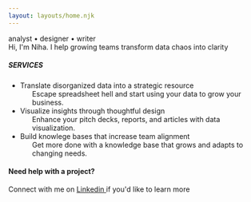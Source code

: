 ```yaml
---
layout: layouts/home.njk
---
```



<div class="wrapper">
<div class="title">
    <div class="intro-text">analyst &#x2022; designer &#x2022; writer<div>
    <div class="intro-description">Hi, I'm Niha. I help <span class="highlight"> growing teams </span>  transform data chaos into clarity</div>
</div>

<div class="service-list">
<h5>SERVICES</h5>
<ul class="no-bullet">
 <li>Translate disorganized data into a strategic resource
    <ul>
     Escape spreadsheet hell and start using your data to grow your business.
    </ul>
</li> 
<li>Visualize insights through thoughtful design
 <ul>
  Enhance your pitch decks, reports, and articles with data visualization. 
 </ul>
 </li>
<li>Build knowlege bases that increase team alignment
    <ul>
    Get more done with a knowledge base that grows and adapts to changing needs.
    </ul>
</li>
</ul>
</div>
<div class="connect">
<h4>Need help with a project?</h4>
<div>Connect with me on <a href="https://www.linkedin.com/in/niha-pereira/" target="_blank" rel="noopener noreferrer">Linkedin </a> if you'd like to learn more </div>
</div>
</div> 